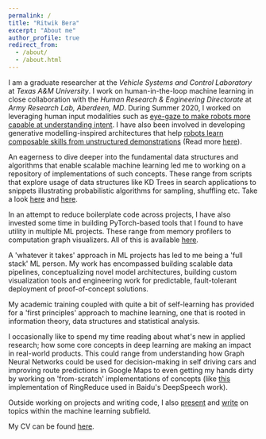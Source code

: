 ```yaml
---
permalink: /
title: "Ritwik Bera"
excerpt: "About me"
author_profile: true
redirect_from: 
  - /about/
  - /about.html
---
```


I am a graduate researcher at the _Vehicle Systems and Control Laboratory_ at _Texas A&M University_. I work on human-in-the-loop machine learning in close collaboration with the _Human Research & Engineering Directorate_ at _Army Research Lab, Aberdeen, MD_. During Summer 2020, I worked on leveraging human input modalities such as [eye-gaze to make robots more capable at understanding intent](gaze.md). I have also been involved in developing generative modelling-inspired architectures that help [robots learn composable skills from unstructured demonstrations](podnet.md) (Read more [here](https://ritwikbera.github.io/research/)). 

An eagerness to dive deeper into the fundamental data structures and  algorithms that enable scalable machine learning led me to working on a repository of implementations of such concepts. These range from scripts that explore usage of data structures like KD Trees in search applications to snippets illustrating probabilistic algorithms for sampling, shuffling etc. Take a look [here](https://github.com/ritwikbera/DeepLearningUtilities) and [here](https://github.com/ritwikbera/MLrandom).

In an attempt to reduce boilerplate code across projects, I have also invested some time in building PyTorch-based tools that I found to have utility in multiple ML projects. These range from memory profilers to computation graph visualizers. All of this is available [here](https://github.com/ritwikbera/PyTorch-utilities).

A 'whatever it takes' approach in ML projects has led to me being a 'full stack' ML person.  My work has encompassed building scalable data pipelines, conceptualizing novel model architectures, building custom visualization tools and engineering work for predictable, fault-tolerant deployment of proof-of-concept solutions.

My academic training coupled with quite a bit of self-learning has provided for a 'first principles' approach to machine learning, one that is rooted in information theory, data structures and statistical analysis.

I occasionally like to spend my time reading about what's new in applied research; how some core concepts in deep learning are making an impact in real-world products. This could range from understanding how Graph Neural Networks could be used for decision-making in self driving cars and improving route predictions in Google Maps to even getting my hands dirty by working on 'from-scratch' implementations of concepts (like [this](https://github.com/ritwikbera/RingReduce) implementation of RingReduce used in Baidu's DeepSpeech work).

Outside working on projects and writing code, I also [present](https://drive.google.com/file/d/1hLUs3bCV30j86bbRNIeZ9V_Usk7b9pTc/view?usp=sharing) and [write](https://ritwikbera.github.io/year-archive/) on topics within the machine learning subfield.

My CV can be found [here](/assets/Deedy_CV.pdf).

